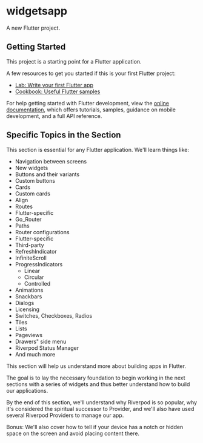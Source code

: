 # widgetsapp

A new Flutter project.

## Getting Started

This project is a starting point for a Flutter application.

A few resources to get you started if this is your first Flutter project:

- [Lab: Write your first Flutter app](https://docs.flutter.dev/get-started/codelab)
- [Cookbook: Useful Flutter samples](https://docs.flutter.dev/cookbook)

For help getting started with Flutter development, view the
[online documentation](https://docs.flutter.dev/), which offers tutorials,
samples, guidance on mobile development, and a full API reference.

## Specific Topics in the Section
This section is essential for any Flutter application. We'll learn things like:

 - Navigation between screens
 - New widgets
 - Buttons and their variants
 - Custom buttons
 - Cards
 - Custom cards
 - Align
 - Routes
 - Flutter-specific
 - Go_Router
 - Paths
 - Router configurations
 - Flutter-specific
 - Third-party
 - RefreshIndicator
 - InfiniteScroll
 - ProgressIndicators
   - Linear
   - Circular
   - Controlled
 - Animations
 - Snackbars
 - Dialogs
 - Licensing
 - Switches, Checkboxes, Radios
 - Tiles
 - Lists
 - Pageviews
 - Drawers" side menu
 - Riverpod Status Manager
 - And much more

This section will help us understand more about building apps in Flutter.

The goal is to lay the necessary foundation to begin working in the next sections with a series of widgets and thus better understand how to build our applications.

By the end of this section, we'll understand why Riverpod is so popular, why it's considered the spiritual successor to Provider, and we'll also have used several Riverpod Providers to manage our app.

Bonus: We'll also cover how to tell if your device has a notch or hidden space on the screen and avoid placing content there.


